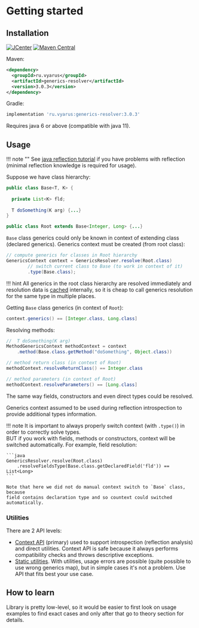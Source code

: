 # Getting started

## Installation

[![JCenter](https://img.shields.io/bintray/v/vyarus/xvik/generics-resolver.svg?label=jcenter)](https://bintray.com/vyarus/xvik/generics-resolver/_latestVersion)
[![Maven Central](https://img.shields.io/maven-central/v/ru.vyarus/generics-resolver.svg?style=flat)](https://maven-badges.herokuapp.com/maven-central/ru.vyarus/generics-resolver)

Maven:

```xml
<dependency>
  <groupId>ru.vyarus</groupId>
  <artifactId>generics-resolver</artifactId>
  <version>3.0.3</version>
</dependency>
```

Gradle:

```groovy
implementation 'ru.vyarus:generics-resolver:3.0.3'
```    

Requires java 6 or above (compatible with java 11).

## Usage

!!! note ""
    See [java reflection tutorial](https://www.javacodegeeks.com/2014/11/java-reflection-tutorial-2.html)
    if you have problems with reflection (minimal reflection knowledge is required for usage). 

Suppose we have class hierarchy:

```java
public class Base<T, K> {  
    
  private List<K> fld;   
    
  T doSomething(K arg) {...}
}

public class Root extends Base<Integer, Long> {...}
```

`Base` class generics could only be known in context of extending class (declared generics).
Generics context must be created (from root class):

```java
// compute generics for classes in Root hierarchy
GenericsContext context = GenericsResolver.resolve(Root.class)
        // switch current class to Base (to work in context of it)
        .type(Base.class);
```

!!! hint
    All generics in the root class hierarchy are resolved immediately and resolution data is [cached](guide/cache.md)
    internally, so it is cheap to call generics resolution for the same type in multiple places. 
    
Getting `Base` class generics (in context of `Root`):

```java
context.generics() == [Integer.class, Long.class]
```

Resolving methods:

```java          
//  T doSomething(K arg)
MethodGenericsContext methodContext = context
    .method(Base.class.getMethod("doSomething", Object.class))     

// method return class (in context of Root)
methodContext.resolveReturnClass() == Integer.class

// method parameters (in context of Root)
methodContext.resolveParameters() == [Long.class]
```            

The same way fields, constructors and even direct types could be resolved.

Generics context assumed to be used during reflection introspection to provide additional
types information.

!!! note
    It is important to always properly switch context (with `.type()`) in order to correctly solve types.  
    BUT if you work with fields, methods or constructors, context will be switched automatically.
    For example, field resolution:
    
    ```java
    GenericsResolver.resolve(Root.class)
        .resolveFieldsType(Base.class.getDeclaredField('fld')) == List<Long>
    ```
    
    Note that here we did not do manual context switch to `Base` class, because
    field contains declaration type and so countext could switched automatically. 
    
### Utilities

There are 2 API levels: 

* [Context API](guide/context.md) (primary) used to support introspection (reflection analysis)
and direct utilities. Context API is safe because it always performs compatibility checks and throws descriptive
exceptions. 
* [Static utilities](guide/utils.md). With utilities, usage errors are possible (quite possible to use wrong generics map), but in simple cases 
it's not a problem. Use API that fits best your use case.  

## How to learn

Library is pretty low-level, so it would be easier to first look on usage examples
to find exact cases and only after that go to theory section for details. 
